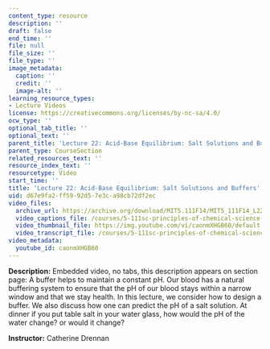 ```yaml
---
content_type: resource
description: ''
draft: false
end_time: ''
file: null
file_size: ''
file_type: ''
image_metadata:
  caption: ''
  credit: ''
  image-alt: ''
learning_resource_types:
- Lecture Videos
license: https://creativecommons.org/licenses/by-nc-sa/4.0/
ocw_type: ''
optional_tab_title: ''
optional_text: ''
parent_title: 'Lecture 22: Acid-Base Equilibrium: Salt Solutions and Buffers'
parent_type: CourseSection
related_resources_text: ''
resource_index_text: ''
resourcetype: Video
start_time: ''
title: 'Lecture 22: Acid-Base Equilibrium: Salt Solutions and Buffers'
uid: d67e9fa2-ff59-92d5-7e3c-a98cb72df2ec
video_files:
  archive_url: https://archive.org/download/MIT5.111F14/MIT5_111F14_L22_300k.mp4
  video_captions_file: /courses/5-111sc-principles-of-chemical-science-fall-2014/bf9c25b1ab0a5b06b8d2d13cff780e47_caonmXHGB60.vtt
  video_thumbnail_file: https://img.youtube.com/vi/caonmXHGB60/default.jpg
  video_transcript_file: /courses/5-111sc-principles-of-chemical-science-fall-2014/01fe21eed48df22c6de4bcbda7acf65e_caonmXHGB60.pdf
video_metadata:
  youtube_id: caonmXHGB60
---
```

**Description:** Embedded video, no tabs, this description appears on section page: A buffer helps to maintain a constant pH. Our blood has a natural buffering system to ensure that the pH of our blood stays within a narrow window and that we stay health. In this lecture, we consider how to design a buffer. We also discuss how one can predict the pH of a salt solution. At dinner if you put table salt in your water glass, how would the pH of the water change? or would it change?

**Instructor:** Catherine Drennan